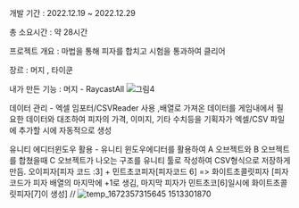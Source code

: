 개발 기간 : 2022.12.19 ~ 2022.12.29

총 소요시간 : 약 28시간

프로젝트 개요 : 마법을 통해 피자를 합치고 시험을 통과하여 클리어

장르 : 머지 , 타이쿤 

내가 만든 기능 :
머지 - RaycastAll
![그림4](https://user-images.githubusercontent.com/37183346/210726283-59789a01-67b4-4b07-845c-6fe818abb4e4.gif)

데이터 관리 - 엑셀 임포터/CSVReader 사용 ,배열로 가져온 데이터를 게임내에서 필요한 데이터와 대조하여
피자의 가격, 이미지, 기타 수치등을 기획자가 엑셀/CSV 파일에 추가할 시에 자동적으로 생성

유니티 에디터윈도우 활용 - 유니티 윈도우에디터를 활용하여
A 오브젝트와 B 오브젝트를 합쳤을때 C 오브젝트가 나오는 구조를 유니티 툴로 작성하여 CSV형식으로 저장하게 만듬.
오이피자[피자 코드 :3] + 민트초코피자[피자코드 6] => 화이트초콜릿피자
[피자코드가 피자 배열의 마지막에 +1로 생김, 마지막 피자가 민트초코[6]일시에 화이트초콜릿피자[7]이 생성]
//
![temp_1672357315645 1513301870](https://user-images.githubusercontent.com/37183346/210725581-1dbc2994-6ad6-400d-8a0b-630a6e172e88.gif)

